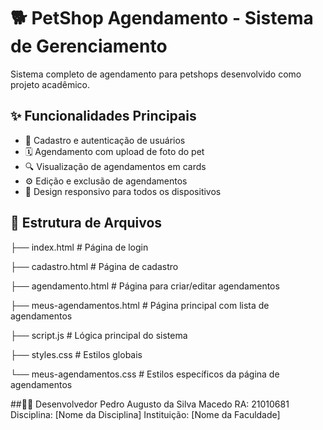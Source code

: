 # 🐕 PetShop Agendamento - Sistema de Gerenciamento

Sistema completo de agendamento para petshops desenvolvido como projeto acadêmico.

## ✨ Funcionalidades Principais

- 📝 Cadastro e autenticação de usuários
- 🗓️ Agendamento com upload de foto do pet
- 🔍 Visualização de agendamentos em cards
- ⚙️ Edição e exclusão de agendamentos
- 📱 Design responsivo para todos os dispositivos

##  📂 Estrutura de Arquivos

├── index.html          # Página de login

├── cadastro.html       # Página de cadastro

├── agendamento.html    # Página para criar/editar agendamentos

├── meus-agendamentos.html # Página principal com lista de agendamentos

├── script.js           # Lógica principal do sistema

├── styles.css          # Estilos globais

└── meus-agendamentos.css # Estilos específicos da página de agendamentos

##👨‍💻 Desenvolvedor
Pedro Augusto da Silva Macedo
RA: 21010681
Disciplina: [Nome da Disciplina]
Instituição: [Nome da Faculdade]
